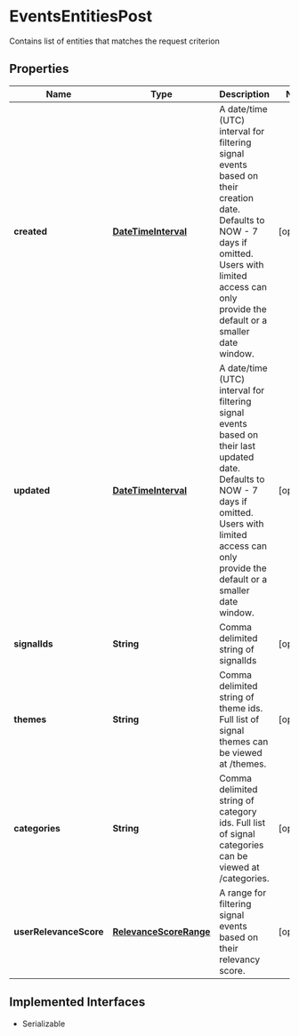 

# EventsEntitiesPost

Contains list of entities that matches the request criterion

## Properties

Name | Type | Description | Notes
------------ | ------------- | ------------- | -------------
**created** | [**DateTimeInterval**](DateTimeInterval.md) | A date/time (UTC) interval for filtering signal events based on their creation date. Defaults to NOW - 7 days if omitted. Users with limited access can only provide the default or a smaller date window. |  [optional]
**updated** | [**DateTimeInterval**](DateTimeInterval.md) | A date/time (UTC) interval for filtering signal events based on their last updated date. Defaults to NOW - 7 days if omitted. Users with limited access can only provide the default or a smaller date window. |  [optional]
**signalIds** | **String** | Comma delimited string of signalIds |  [optional]
**themes** | **String** | Comma delimited string of theme ids. Full list of signal themes can be viewed at /themes. |  [optional]
**categories** | **String** | Comma delimited string of category ids. Full list of signal categories can be viewed at /categories. |  [optional]
**userRelevanceScore** | [**RelevanceScoreRange**](RelevanceScoreRange.md) | A range for filtering signal events based on their relevancy score. |  [optional]


## Implemented Interfaces

* Serializable



